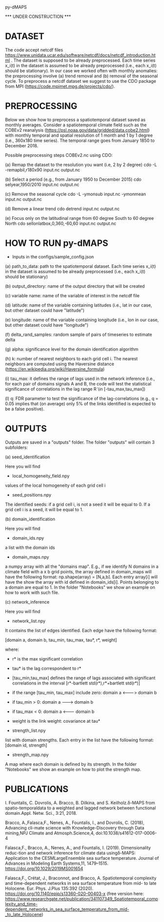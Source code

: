 py-dMAPS

*** UNDER CONSTRUCTION ***

# DATASET 

The code accept netcdf files https://www.unidata.ucar.edu/software/netcdf/docs/netcdf_introduction.html .
The dataset is supposed to be already preprocessed. Each time series x_i(t) in the dataset is assumed to be already preprocessed (i.e., each x_i(t) should be stationary). In our case we worked often with monthly anomalies: the preprocessing involve (a) trend removal and (b) removal of the seasonal cycle.
To preprocess a netcdf dataset we suggest to use the CDO package from MPI (https://code.mpimet.mpg.de/projects/cdo/).

# PREPROCESSING 

Below we show how to preprocess a spatiotemporal dataset saved as monthly averages.
Consider a spatiotemporal climate field such as the COBEv2 reanalysis (https://psl.noaa.gov/data/gridded/data.cobe2.html) with monthly temporal and spatial resolution of 1 month and 1 by 1 degree (i.e., 360x180 time series). The temporal range goes from January 1850 to December 2018.

Possible preprocessing steps COBEv2.nc using CDO:

(a) Remap the dataset to the resolution you want (i.e, 2 by 2 degree)
cdo -L -remapbil,r180x90 input.nc output.nc

(b) Select a period (e.g., from January 1950 to December 2015)
cdo selyear,1950/2010 input.nc output.nc

(c) Remove the seasonal cycle
cdo -L -ymonsub input.nc -ymonmean input.nc output.nc 

(d) Remove a linear trend
cdo detrend input.nc output.nc

(e) Focus only on the latitudinal range from 60 degree South to 60 degree North
cdo sellonlatbox,0,360,-60,60 input.nc output.nc

# HOW TO RUN py-dMAPS 

- Inputs in the configs/sample_config.json

(a) path_to_data: path to the spatiotemporal dataset. Each time series x_i(t) in the dataset is assumed to be already preprocessed (i.e., each x_i(t) should be stationary)

(b) output_directory: name of the output directory that will be created

(c) variable name: name of the variable of interest in the netcdf file

(d) latitude: name of the variable containing latitudes (i.e., lat in our case, but other dataset could have "latitude")

(e) longitude: name of the variable containing longitude (i.e., lon in our case, but other dataset could have "longitude")

(f) delta_rand_samples: random sample of pairs of timeseries to estimate delta

(g) alpha: significance level for the domain identification algorithm

(h) k: number of nearest neighbors to each grid cell i. The nearest neighbors are computed using the Haversine distance (https://en.wikipedia.org/wiki/Haversine_formula)

(i) tau_max: it defines the range of lags used in the network inference (i.e., for each pair of domains signals A and B, the code will test the statistical significance of correlations in the lag range R \in [-tau_max,tau_max])

(l) q: FDR parameter to test the significance of the lag-correlations (e.g., q = 0.05 implies that (on average) only 5% of the links identified is expected to be a false positive).

# OUTPUTS 

Outputs are saved in a "outputs" folder.
The folder "outputs" will contain 3 subfolders:

(a) seed_identification

Here you will find 

* local_homogeneity_field.npy

values of the local homogeneity of each grid cell i

* seed_positions.npy

The identified seeds: if a grid cell i, is not a seed it will be equal to 0. If a grid cell i is a seed, it will be equal to 1.

(b) domain_identification

Here you will find

* domain_ids.npy

a list with the domain ids

* domain_maps.npy

a numpy array with all the "domains map". E.g., if we identify N domains in a climate field with a x b grid points, the array defined in domain_maps will have the following format: np.shape(array) = [N,a,b].
Each entry array[i] will have the show the array with id defined in domain_ids[i]. 
Points belonging to a domain are equal to 1. 
In the folder "Notebooks" we show an example on how to work with such file.

(c) network_inference

Here you will find

* network_list.npy

It contains the list of edges identified.
Each edge have the following format:

[domain a, domain b, tau_min, tau_max, tau*, r*, weight]

where:

- r* is the max significant correlation

- tau* is the lag correspondent to r*

- [tau_min,tau_max] defines the range of lags associated with significant correlations
in the interval [r*-bartlett std(r*),r*+bartlett std(r*)]

- if the range [tau_min, tau_max] include zero: domain a <---> domain b

- if tau_min > 0:                               domain a  ---> domain b

- if tau_max < 0:                               domain a <---  domain b

- weight is the link weight: covariance at tau*

* strength_list.npy

list with domain strengths. Each entry in the list have the following format:
[domain id, strength]

* strength_map.npy

A map where each domain is defined by its strength.
In the folder "Notebooks" we show an example on how to plot the strength map.

# PUBLICATIONS 

I. Fountalis, C. Dovrolis, A. Bracco, B. Dilkina, and S. Keilholz.δ-MAPS from spatio-temporaldata to a weighted and lagged network between functional domain.Appl. Netw. Sci., 3:21, 2018.

Bracco, A.,Falasca,F., Nenes, A., Fountalis, I., and Dovrolis, C. (2018), Advancing cli-mate science with Knowledge-Discovery through Data mining,NPJ Climate and Atmosph.Science,4, doi:10.1038/s41612-017-0006-4

Falasca,F., Bracco, A., Nenes, A., and Fountalis, I. (2019).  Dimensionality reduc-tion and network inference for climate data usingδ-MAPS: Application to the CESMLargeEnsemble sea surface temperature. Journal of Advances in Modeling Earth Systems,11, 1479–1515. https://doi.org/10.1029/2019MS001654

Falasca,F., Crétat, J., Braconnot, and Bracco, A. Spatiotemporal complexity and time-dependent networks in sea surface temperature from mid- to late Holocene. Eur. Phys. J.Plus 135:392 (2020). https://doi.org/10.1140/epjp/s13360-020-00403-x
(free version here: https://www.researchgate.net/publication/341107349_Spatiotemporal_complexity_and_time-dependent_networks_in_sea_surface_temperature_from_mid-_to_late_Holocene)

